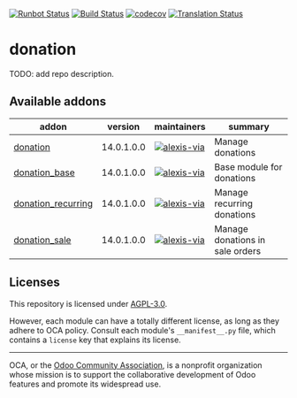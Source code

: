 [![Runbot Status](https://runbot.odoo-community.org/runbot/badge/flat/180/14.0.svg)](https://runbot.odoo-community.org/runbot/repo/github-com-oca-donation-180)
[![Build Status](https://travis-ci.com/OCA/donation.svg?branch=14.0)](https://travis-ci.com/OCA/donation)
[![codecov](https://codecov.io/gh/OCA/donation/branch/14.0/graph/badge.svg)](https://codecov.io/gh/OCA/donation)
[![Translation Status](https://translation.odoo-community.org/widgets/donation-14-0/-/svg-badge.svg)](https://translation.odoo-community.org/engage/donation-14-0/?utm_source=widget)

<!-- /!\ do not modify above this line -->

# donation

TODO: add repo description.

<!-- /!\ do not modify below this line -->

<!-- prettier-ignore-start -->

[//]: # (addons)

Available addons
----------------
addon | version | maintainers | summary
--- | --- | --- | ---
[donation](donation/) | 14.0.1.0.0 | [![alexis-via](https://github.com/alexis-via.png?size=30px)](https://github.com/alexis-via) | Manage donations
[donation_base](donation_base/) | 14.0.1.0.0 | [![alexis-via](https://github.com/alexis-via.png?size=30px)](https://github.com/alexis-via) | Base module for donations
[donation_recurring](donation_recurring/) | 14.0.1.0.0 | [![alexis-via](https://github.com/alexis-via.png?size=30px)](https://github.com/alexis-via) | Manage recurring donations
[donation_sale](donation_sale/) | 14.0.1.0.0 | [![alexis-via](https://github.com/alexis-via.png?size=30px)](https://github.com/alexis-via) | Manage donations in sale orders

[//]: # (end addons)

<!-- prettier-ignore-end -->

## Licenses

This repository is licensed under [AGPL-3.0](LICENSE).

However, each module can have a totally different license, as long as they adhere to OCA
policy. Consult each module's `__manifest__.py` file, which contains a `license` key
that explains its license.

----

OCA, or the [Odoo Community Association](http://odoo-community.org/), is a nonprofit
organization whose mission is to support the collaborative development of Odoo features
and promote its widespread use.
